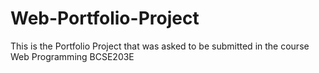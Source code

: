 # Web-Portfolio-Project
This is the Portfolio Project that was asked to be submitted in the course Web Programming BCSE203E

